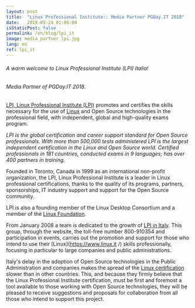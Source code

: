 ```yaml
---
layout: post
title:  "Linux Professional Institute:: Media Partner PGDay.IT 2018"
date:   2018-05-24 01:05:00
isStaticPost: false
permalink: /en/blog/lpi_it
image: media_partner_lpi.jpg
lang: en
ref: lpi_it
---
```


<h6>A warm welcome to Linux Professional Institute (LPI) Italia!</h6>

<h6>Media Partner of PGDay.IT 2018.</h6>

[LPI, Linux Professional Institute (LPI)](http://www.lpi.org/) promotes and certifies the skills necessary for the use of [Linux](https://www.linux.it/) and Open Source technologies in the professional field, with independent, global and high-quality exams program.

_LPI is the global certification and career support standard for Open Source professionals. With more than 500,000 tests administered LPI is the largest independent certification in the Linux and Open Source world. Certified professionals in 181 countries, conducted exams in 9 languages; has over 400 partners in training._

Founded in Toronto, Canada in 1999 as an international non-profit organization, the LPI, Linux Professional Institute is a leader in Linux professional certifications, thanks to the quality of its programs, partners, sponsorships, IT industry support and support for the Open Source community.

LPI is also a founding member of the Linux Desktop Consortium and a member of the [Linux Foundation](https://www.linuxfoundation.org/).

From January 2008 a team is dedicated to the growth of [LPI in Italy](https://www.lpi-italia.org/). This group, through the website, the toll-free number 800-910354 and participation in events, carries out the promotion and support for those who intend to use their [Linux](https://www.linux.it /) skills professionally, focusing in particular to large companies and public administrations.

Italy's delay in the adoption of Open Source technologies in the Public Administration and companies makes the spread of the [Linux certification](https://www.lpi-italia.org/certificazioni-linux/) slower than in other countries. This, and because they firmly believe that the Linux Professional Institute certification, must be first and foremost a tool available to those working with Open Source technologies, they will be pleased to receive suggestions and proposals for collaboration from all those who intend to support this project.
